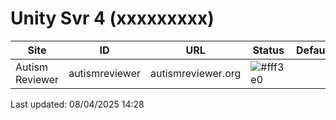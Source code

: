 # Unity Svr 4 (xxxxxxxxx) 

 | Site  | ID | URL | Status | Default |
| --- | --- | --- | --- | --- | 
| Autism Reviewer | autismreviewer | autismreviewer.org | ![#fff3e0](https://placehold.co/140x30/ffe0b2/e65100.png?text=Development&font=source-sans-pro) |   | 
Last updated: 08/04/2025 14:28